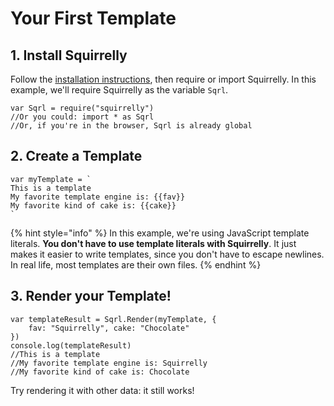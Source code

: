 # Your First Template

## 1. Install Squirrelly

Follow the [installation instructions](installation.md), then require or import Squirrelly. In this example, we'll require Squirrelly as the variable `Sqrl`.

```
var Sqrl = require("squirrelly")
//Or you could: import * as Sqrl
//Or, if you're in the browser, Sqrl is already global
```

## 2. Create a Template

```text
var myTemplate = `
This is a template
My favorite template engine is: {{fav}}
My favorite kind of cake is: {{cake}}
`
```

{% hint style="info" %}
In this example, we're using JavaScript template literals. **You don't have to use template literals with Squirrelly**. It just makes it easier to write templates, since you don't have to escape newlines. In real life, most templates are their own files.
{% endhint %}

## 3. Render your Template!

```text
var templateResult = Sqrl.Render(myTemplate, {
    fav: "Squirrelly", cake: "Chocolate"
})
console.log(templateResult)
//This is a template
//My favorite template engine is: Squirrelly
//My favorite kind of cake is: Chocolate
```

Try rendering it with other data: it still works!

